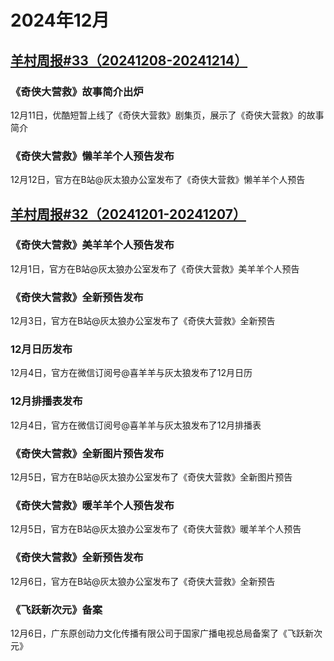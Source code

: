 # 2024年12月
## [羊村周报#33（20241208-20241214）](https://www.bilibili.com/video/BV1i8qdYnECk/?vd_source=855843a41180f4000adf098832e99b44)
### 《奇侠大营救》故事简介出炉
12月11日，优酷短暂上线了《奇侠大营救》剧集页，展示了《奇侠大营救》的故事简介
### 《奇侠大营救》懒羊羊个人预告发布
12月12日，官方在B站@灰太狼办公室发布了《奇侠大营救》懒羊羊个人预告
## [羊村周报#32（20241201-20241207）](https://www.bilibili.com/video/BV1idqVYYEwt/)
### 《奇侠大营救》美羊羊个人预告发布
12月1日，官方在B站@灰太狼办公室发布了《奇侠大营救》美羊羊个人预告
### 《奇侠大营救》全新预告发布
12月3日，官方在B站@灰太狼办公室发布了《奇侠大营救》全新预告
### 12月日历发布
12月4日，官方在微信订阅号@喜羊羊与灰太狼发布了12月日历
### 12月排播表发布
12月4日，官方在微信订阅号@喜羊羊与灰太狼发布了12月排播表
### 《奇侠大营救》全新图片预告发布
12月5日，官方在B站@灰太狼办公室发布了《奇侠大营救》全新图片预告
### 《奇侠大营救》暖羊羊个人预告发布
12月5日，官方在B站@灰太狼办公室发布了《奇侠大营救》暖羊羊个人预告
### 《奇侠大营救》全新预告发布
12月6日，官方在B站@灰太狼办公室发布了《奇侠大营救》全新预告
### 《飞跃新次元》备案
12月6日，广东原创动力文化传播有限公司于国家广播电视总局备案了《飞跃新次元》